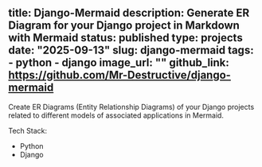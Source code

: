 title: Django-Mermaid
description: Generate ER Diagram for your Django project in Markdown with Mermaid
status: published
type: projects
date: "2025-09-13"
slug: django-mermaid
tags:
    - python
    - django
image_url: ""
github_link: https://github.com/Mr-Destructive/django-mermaid
---

Create ER Diagrams (Entity Relationship Diagrams) of your Django projects related to different models of associated applications in Mermaid.

Tech Stack:
- Python
- Django

